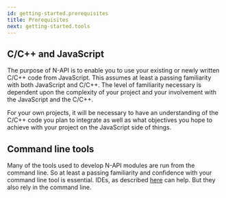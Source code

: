 ```yaml
---
id: getting-started.prerequisites
title: Prerequisites
next: getting-started.tools
---
```


##  C/C++ and JavaScript 

The purpose of N-API is to enable you to use your existing or newly written C/C++ code from JavaScript. This assumes at least a passing familiarity with both JavaScript and C/C++. The level of familiarity necessary is dependent upon the complexity of your project and your involvement with the JavaScript and the C/C++. 

For your own projects, it will be necessary to have an understanding of the C/C++ code you plan to integrate as well as what objectives you hope to achieve with your project on the JavaScript side of things. 

## Command line tools

Many of the tools used to develop N-API modules are run from the command line. So at least a passing familiarity and confidence with your command line tool is essential. IDEs, as described [here](tools#other-tools) can help. But they also rely in the command line.
